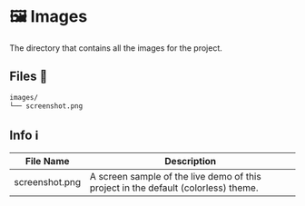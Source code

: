 # 🖼️ Images

The directory that contains all the images for the project.

## Files 📁

```bash
images/
└── screenshot.png
```

## Info ℹ️

| File Name       | Description                                                                                        |
| --------------- | -------------------------------------------------------------------------------------------------- |
| screenshot.png | A screen sample of the live demo of this project in the default (colorless) theme. |
